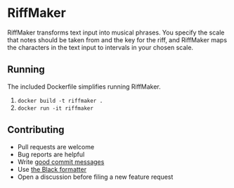 RiffMaker
=========

RiffMaker transforms text input into musical phrases. You specify the scale
that notes should be taken from and the key for the riff, and RiffMaker maps
the characters in the text input to intervals in your chosen scale.

Running
-------

The included Dockerfile simplifies running RiffMaker.

1. `docker build -t riffmaker .`
2. `docker run -it riffmaker`

Contributing
------------

 - Pull requests are welcome
 - Bug reports are helpful
 - Write [good commit messages](https://chris.beams.io/posts/git-commit/)
 - Use [the Black formatter](https://pypi.org/project/black/)
 - Open a discussion before filing a new feature request
